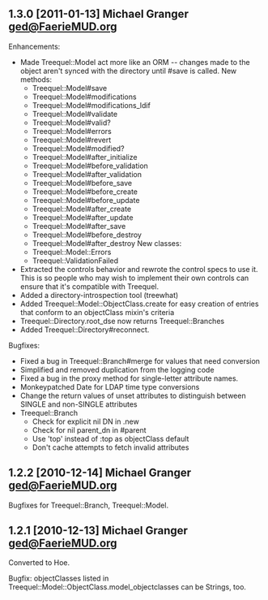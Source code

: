## 1.3.0 [2011-01-13] Michael Granger <ged@FaerieMUD.org>

Enhancements:

* Made Treequel::Model act more like an ORM -- changes made to the object aren't synced
  with the directory until #save is called. New methods:
  - Treequel::Model#save
  - Treequel::Model#modifications
  - Treequel::Model#modifications_ldif
  - Treequel::Model#validate
  - Treequel::Model#valid?
  - Treequel::Model#errors
  - Treequel::Model#revert
  - Treequel::Model#modified?
  - Treequel::Model#after_initialize
  - Treequel::Model#before_validation
  - Treequel::Model#after_validation
  - Treequel::Model#before_save
  - Treequel::Model#before_create
  - Treequel::Model#before_update
  - Treequel::Model#after_create
  - Treequel::Model#after_update
  - Treequel::Model#after_save
  - Treequel::Model#before_destroy
  - Treequel::Model#after_destroy
  New classes:
  - Treequel::Model::Errors
  - Treequel::ValidationFailed
* Extracted the controls behavior and rewrote the control specs to use it. This is
  so people who may wish to implement their own controls can ensure that it's
  compatible with Treequel.
* Added a directory-introspection tool (treewhat)
* Added Treequel::Model::ObjectClass.create for easy creation of entries that conform
  to an objectClass mixin's criteria
* Treequel::Directory.root_dse now returns Treequel::Branches
* Added Treequel::Directory#reconnect.

Bugfixes:

* Fixed a bug in Treequel::Branch#merge for values that need conversion
* Simplified and removed duplication from the logging code
* Fixed a bug in the proxy method for single-letter attribute names.
* Monkeypatched Date for LDAP time type conversions
* Change the return values of unset attributes to distinguish between SINGLE and non-SINGLE 
  attributes
* Treequel::Branch
  - Check for explicit nil DN in .new
  - Check for nil parent_dn in #parent
  - Use 'top' instead of :top as objectClass default
  - Don't cache attempts to fetch invalid attributes


## 1.2.2 [2010-12-14] Michael Granger <ged@FaerieMUD.org>

Bugfixes for Treequel::Branch, Treequel::Model.


## 1.2.1 [2010-12-13] Michael Granger <ged@FaerieMUD.org>

Converted to Hoe.

Bugfix: objectClasses listed in Treequel::Model::ObjectClass.model_objectclasses can be Strings, too.

